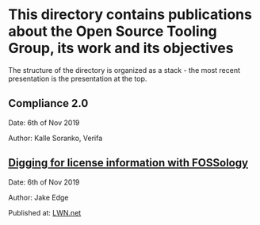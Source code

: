 # This directory contains publications about the Open Source Tooling Group, its work and its objectives

The structure of the directory is organized as a stack - the most recent presentation is the presentation at the top.

## Compliance 2.0

Date: 6th of Nov 2019

Author: Kalle Soranko, Verifa

## [Digging for license information with FOSSology](https://lwn.net/Articles/803725/)

Date: 6th of Nov 2019

Author: Jake Edge

Published at: [LWN.net](https://lwn.net/)

